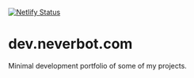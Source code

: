 [![Netlify Status](https://api.netlify.com/api/v1/badges/13a85032-c68b-4f02-badc-68ef43ac412f/deploy-status)](https://app.netlify.com/sites/zen-panini-2ac85c/deploys)

# dev.neverbot.com

Minimal development portfolio of some of my projects.
